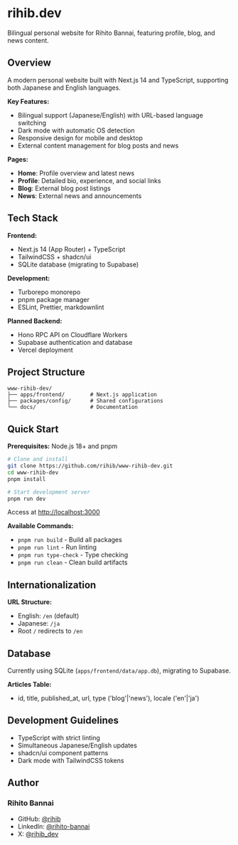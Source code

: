 # rihib.dev

Bilingual personal website for Rihito Bannai, featuring profile, blog, and news content.

## Overview

A modern personal website built with Next.js 14 and TypeScript, supporting both Japanese and English languages.

**Key Features:**

- Bilingual support (Japanese/English) with URL-based language switching
- Dark mode with automatic OS detection
- Responsive design for mobile and desktop
- External content management for blog posts and news

**Pages:**

- **Home**: Profile overview and latest news
- **Profile**: Detailed bio, experience, and social links
- **Blog**: External blog post listings
- **News**: External news and announcements

## Tech Stack

**Frontend:**

- Next.js 14 (App Router) + TypeScript
- TailwindCSS + shadcn/ui
- SQLite database (migrating to Supabase)

**Development:**

- Turborepo monorepo
- pnpm package manager
- ESLint, Prettier, markdownlint

**Planned Backend:**

- Hono RPC API on Cloudflare Workers
- Supabase authentication and database
- Vercel deployment

## Project Structure

```text
www-rihib-dev/
├── apps/frontend/        # Next.js application
├── packages/config/      # Shared configurations
└── docs/                 # Documentation
```

## Quick Start

**Prerequisites:** Node.js 18+ and pnpm

```bash
# Clone and install
git clone https://github.com/rihib/www-rihib-dev.git
cd www-rihib-dev
pnpm install

# Start development server
pnpm run dev
```

Access at <http://localhost:3000>

**Available Commands:**

- `pnpm run build` - Build all packages
- `pnpm run lint` - Run linting
- `pnpm run type-check` - Type checking
- `pnpm run clean` - Clean build artifacts

## Internationalization

**URL Structure:**

- English: `/en` (default)
- Japanese: `/ja`
- Root `/` redirects to `/en`

## Database

Currently using SQLite (`apps/frontend/data/app.db`), migrating to Supabase.

**Articles Table:**

- id, title, published_at, url, type ('blog'|'news'), locale ('en'|'ja')

## Development Guidelines

- TypeScript with strict linting
- Simultaneous Japanese/English updates
- shadcn/ui component patterns
- Dark mode with TailwindCSS tokens

## Author

### Rihito Bannai

- GitHub: [@rihib](https://github.com/rihib)
- LinkedIn: [@rihito-bannai](https://www.linkedin.com/in/rihito-bannai/)
- X: [@rihib_dev](https://x.com/rihib_dev)
